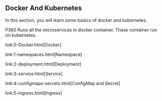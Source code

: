 ## Docker And Kubernetes

In this section, you will learn some basics of docker and kubernetes. 

P360 Runs all the microservices in docker container. These container run on kubernetes. 


link:0-Docker.html[Docker]

link:1-namespaces.html[Namespace]

link:2-deployment.html[Deployment]

link:3-service.html[Service]

link:4-configmaps-secrets.html[ConfigMap and Secret]

link:5-ingress.html[Ingress]

